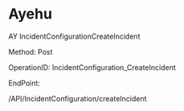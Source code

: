 #     Ayehu


AY IncidentConfigurationCreateIncident

Method: Post

OperationID: IncidentConfiguration_CreateIncident

EndPoint:

/API/IncidentConfiguration/createIncident
